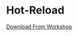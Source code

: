 # Hot-Reload
[Download From Workshop](https://steamcommunity.com/sharedfiles/filedetails/?id=3441571948)

